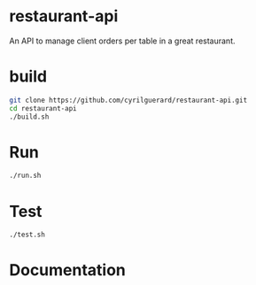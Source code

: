 # restaurant-api

An API to manage client orders per table in a great restaurant.

# build

```sh
git clone https://github.com/cyrilguerard/restaurant-api.git
cd restaurant-api
./build.sh
```

# Run
```sh
./run.sh
```

# Test
```sh
./test.sh
```

# Documentation


